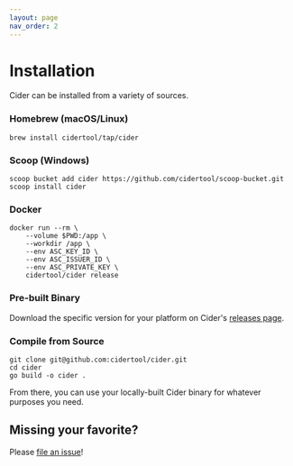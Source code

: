 ```yaml
---
layout: page
nav_order: 2
---
```


# Installation

Cider can be installed from a variety of sources.

### Homebrew (macOS/Linux)

```shell
brew install cidertool/tap/cider
```

### Scoop (Windows)

```shell
scoop bucket add cider https://github.com/cidertool/scoop-bucket.git
scoop install cider
```

### Docker

```shell
docker run --rm \
    --volume $PWD:/app \
    --workdir /app \
    --env ASC_KEY_ID \
    --env ASC_ISSUER_ID \
    --env ASC_PRIVATE_KEY \
    cidertool/cider release
```

### Pre-built Binary

Download the specific version for your platform on Cider's [releases page](https://github.com/cidertool/cider/releases).

### Compile from Source

```shell
git clone git@github.com:cidertool/cider.git
cd cider
go build -o cider .
```

From there, you can use your locally-built Cider binary for whatever purposes you need.

## Missing your favorite?

Please [file an issue](https://github.com/cidertool/cider/issues/new)!
